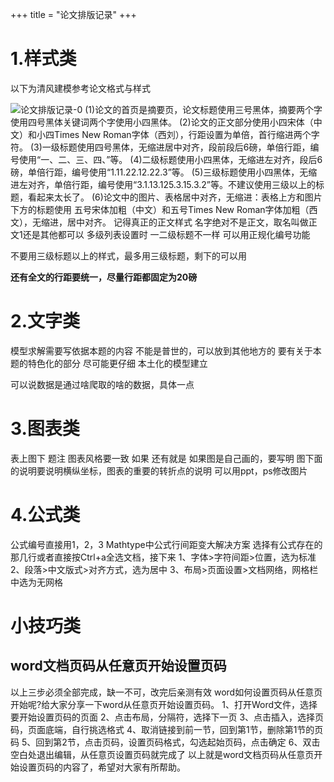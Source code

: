+++
title = "论文排版记录"
+++
# 1.样式类
以下为清风建模参考论文格式与样式

![论文排版记录-0](https://everrwsr.github.io/tech/assets/论文排版记录-0.png)
(1)论文的首页是摘要页，论文标题使用三号黑体，摘要两个字使用四号黑体关键词两个字使用小四黑体。
(2)论文的正文部分使用小四宋体（中文）和小四Times New Roman字体（西刘），行距设置为单倍，首行缩进两个字符。
(3)一级标题使用四号黑体，无缩进居中对齐，段前段后6磅，单倍行距，编号使用“一、二、三、四、”等。
(4)二级标题使用小四黑体，无缩进左对齐，段后6磅，单倍行距，编号使用“1.11.22.12.22.3”等。
(5)三级标题使用小四黑体，无缩进左对齐，单倍行距，编号使用“3.1.13.125.3.15.3.2”等。不建议使用三级以上的标题，看起来太长了。
(6)论文中的图片、表格居中对齐，无缩进：表格上方和图片下方的标题使用
五号宋体加粗（中文）和五号Times New Roman字体加粗（西文），无缩进，居中对齐。
记得真正的正文样式
名字绝对不是正文，取名叫做正文1还是其他都可以
多级列表设置时
一二级标题不一样
可以用正规化编号功能

不要用三级标题以上的样式，最多用三级标题，剩下的可以用

**还有全文的行距要统一，尽量行距都固定为20磅**

# 2.文字类
模型求解需要写依据本题的内容
不能是普世的，可以放到其他地方的
要有关于本题的特色化的部分
尽可能更仔细
本土化的模型建立

可以说数据是通过啥爬取的啥的数据，具体一点

# 3.图表类
表上图下
题注
图表风格要一致
如果
还有就是
如果图是自己画的，要写明
图下面的说明要说明横纵坐标，图表的重要的转折点的说明
可以用ppt，ps修改图片

# 4.公式类
公式编号直接用1，2，3
Mathtype中公式行间距变大解决方案
选择有公式存在的那几行或者直接按Ctrl+a全选文档，接下来
1、字体>字符间距>位置，选为标准
2、段落>中文版式>对齐方式，选为居中
3、布局>页面设置>文档网络，网格栏中选为无网格

# 小技巧类

## word文档页码从任意页开始设置页码
以上三步必须全部完成，缺一不可，改完后亲测有效
word如何设置页码从任意页开始呢?给大家分享一下word从任意页开始设置页码。
1、打开Word文件，选择要开始设置页码的页面
2、点击布局，分隔符，选择下一页
3、点击插入，选择页码，页面底端，自行挑选格式
4、取消链接到前一节，回到第1节，删除第1节的页码
5、回到第2节，点击页码，设置页码格式，勾选起始页码，点击确定
6、双击空白处退出编辑，从任意页设置页码就完成了
以上就是word文档页码从任意页开始设置页码的内容了，希望对大家有所帮助。


